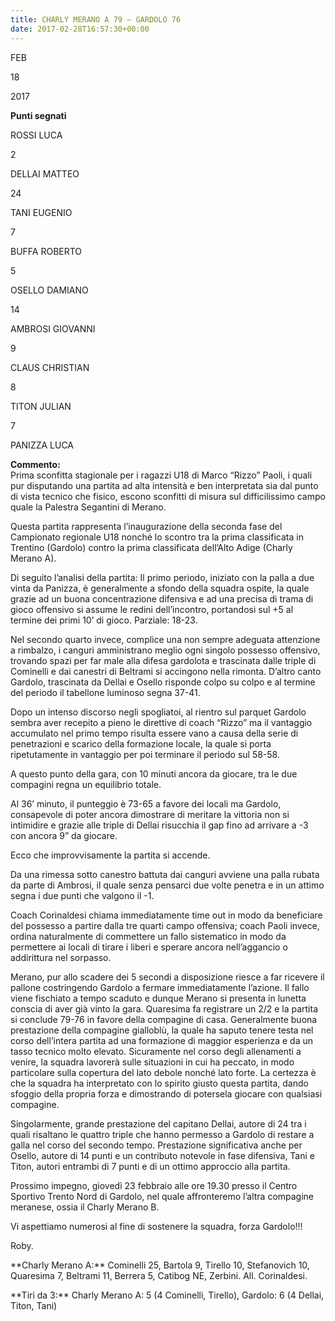 ```yaml
---
title: CHARLY MERANO A 79 – GARDOLO 76
date: 2017-02-28T16:57:30+00:00
---
```

FEB

18

2017

**Punti segnati**

ROSSI LUCA

2

DELLAI MATTEO

24

TANI EUGENIO

7

BUFFA ROBERTO

5

OSELLO DAMIANO

14

AMBROSI GIOVANNI

9

CLAUS CHRISTIAN

8

TITON JULIAN

7

PANIZZA LUCA

**Commento:**  
Prima sconfitta stagionale per i ragazzi U18 di Marco “Rizzo” Paoli, i quali pur disputando una partita ad alta intensità e ben interpretata sia dal punto di vista tecnico che fisico, escono sconfitti di misura sul difficilissimo campo quale la Palestra Segantini di Merano.

Questa partita rappresenta l’inaugurazione della seconda fase del Campionato regionale U18 nonché lo scontro tra la prima classificata in Trentino (Gardolo) contro la prima classificata dell’Alto Adige (Charly Merano A).

Di seguito l’analisi della partita: Il primo periodo, iniziato con la palla a due vinta da Panizza, è generalmente a sfondo della squadra ospite, la quale grazie ad un buona concentrazione difensiva e ad una precisa di trama di gioco offensivo si assume le redini dell’incontro, portandosi sul +5 al termine dei primi 10’ di gioco. Parziale: 18-23.

Nel secondo quarto invece, complice una non sempre adeguata attenzione a rimbalzo, i canguri amministrano meglio ogni singolo possesso offensivo, trovando spazi per far male alla difesa gardolota e trascinata dalle triple di Cominelli e dai canestri di Beltrami si accingono nella rimonta. D’altro canto Gardolo, trascinata da Dellai e Osello risponde colpo su colpo e al termine del periodo il tabellone luminoso segna 37-41.

Dopo un intenso discorso negli spogliatoi, al rientro sul parquet Gardolo sembra aver recepito a pieno le direttive di coach “Rizzo” ma il vantaggio accumulato nel primo tempo risulta essere vano a causa della serie di penetrazioni e scarico della formazione locale, la quale si porta ripetutamente in vantaggio per poi terminare il periodo sul 58-58.

A questo punto della gara, con 10 minuti ancora da giocare, tra le due compagini regna un equilibrio totale.

Al 36’ minuto, il punteggio è 73-65 a favore dei locali ma Gardolo, consapevole di poter ancora dimostrare di meritare la vittoria non si intimidire e grazie alle triple di Dellai risucchia il gap fino ad arrivare a -3 con ancora 9” da giocare.

Ecco che improvvisamente la partita si accende.

Da una rimessa sotto canestro battuta dai canguri avviene una palla rubata da parte di Ambrosi, il quale senza pensarci due volte penetra e in un attimo segna i due punti che valgono il -1.

Coach Corinaldesi chiama immediatamente time out in modo da beneficiare del possesso a partire dalla tre quarti campo offensiva; coach Paoli invece, ordina naturalmente di commettere un fallo sistematico in modo da permettere ai locali di tirare i liberi e sperare ancora nell’aggancio o addirittura nel sorpasso.

Merano, pur allo scadere dei 5 secondi a disposizione riesce a far ricevere il pallone costringendo Gardolo a fermare immediatamente l’azione. Il fallo viene fischiato a tempo scaduto e dunque Merano si presenta in lunetta conscia di aver già vinto la gara. Quaresima fa registrare un 2/2 e la partita si conclude 79-76 in favore della compagine di casa. Generalmente buona prestazione della compagine gialloblù, la quale ha saputo tenere testa nel corso dell’intera partita ad una formazione di maggior esperienza e da un tasso tecnico molto elevato. Sicuramente nel corso degli allenamenti a venire, la squadra lavorerà sulle situazioni in cui ha peccato, in modo particolare sulla copertura del lato debole nonché lato forte. La certezza è che la squadra ha interpretato con lo spirito giusto questa partita, dando sfoggio della propria forza e dimostrando di potersela giocare con qualsiasi compagine.

Singolarmente, grande prestazione del capitano Dellai, autore di 24 tra i quali risaltano le quattro triple che hanno permesso a Gardolo di restare a galla nel corso del secondo tempo. Prestazione significativa anche per Osello, autore di 14 punti e un contributo notevole in fase difensiva, Tani e Titon, autori entrambi di 7 punti e di un ottimo approccio alla partita.

Prossimo impegno, giovedì 23 febbraio alle ore 19.30 presso il Centro Sportivo Trento Nord di Gardolo, nel quale affronteremo l’altra compagine meranese, ossia il Charly Merano B.

Vi aspettiamo numerosi al fine di sostenere la squadra, forza Gardolo!!!

Roby.

\*\*Charly Merano A:\*\* Cominelli 25, Bartola 9, Tirello 10, Stefanovich 10, Quaresima 7, Beltrami 11, Berrera 5, Catibog NE, Zerbini. All. Corinaldesi.

\*\*Tiri da 3:\*\* Charly Merano A: 5 (4 Cominelli, Tirello), Gardolo: 6 (4 Dellai, Titon, Tani)
